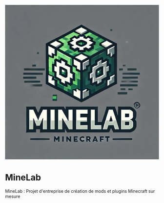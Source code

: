 ![Logo](MineLab_Logo.png)
# MineLab
MineLab : Projet d'entreprise de création de mods et plugins Minecraft sur mesure
